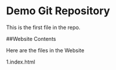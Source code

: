 # Demo Git Repository 

This is the first file in the repo.


##Website Contents

Here are the files in the Website

1.index.html